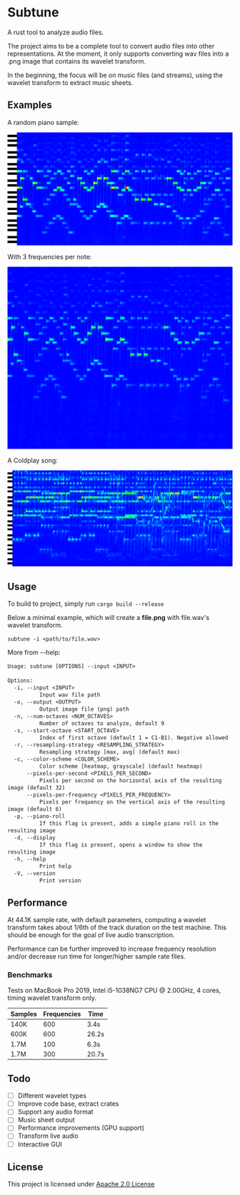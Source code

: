 # Subtune

A rust tool to analyze audio files.

The project aims to be a complete tool to convert audio files into other representations. At the moment, it only
supports converting wav files into a .png image that contains its wavelet transform.

In the beginning, the focus will be on music files (and streams), using the wavelet transform to extract music sheets.

## Examples

A random piano sample:

![piano](outputs/piano.png)

With 3 frequencies per note:

![piano-3freq](outputs/piano-transform.png)

A Coldplay song:

![coldplay](outputs/coldplay.png)

## Usage

To build to project, simply run
```cargo build --release```

Below a minimal example, which will create a **file.png** with file.wav's wavelet transform.

```
subtune -i <path/to/file.wav> 
```

More from --help:

```
Usage: subtune [OPTIONS] --input <INPUT>

Options:
  -i, --input <INPUT>
          Input wav file path
  -o, --output <OUTPUT>
          Output image file (png) path
  -n, --num-octaves <NUM_OCTAVES>
          Number of octaves to analyze, default 9
  -s, --start-octave <START_OCTAVE>
          Index of first octave (default 1 = C1-B1). Negative allowed
  -r, --resampling-strategy <RESAMPLING_STRATEGY>
          Resampling strategy [max, avg] (default max)
  -c, --color-scheme <COLOR_SCHEME>
          Color scheme [heatmap, grayscale] (default heatmap)
      --pixels-per-second <PIXELS_PER_SECOND>
          Pixels per second on the horizontal axis of the resulting image (default 32)
      --pixels-per-frequency <PIXELS_PER_FREQUENCY>
          Pixels per frequency on the vertical axis of the resulting image (default 6)
  -p, --piano-roll
          If this flag is present, adds a simple piano roll in the resulting image
  -d, --display
          If this flag is present, opens a window to show the resulting image
  -h, --help
          Print help
  -V, --version
          Print version

```

## Performance

At 44.1K sample rate, with default parameters, computing a wavelet transform takes about 1/6th of the track duration on
the test machine. This should be enough for the goal of live audio transcription.

Performance can be further improved to increase frequency resolution and/or decrease run time for
longer/higher sample rate files.

### Benchmarks

Tests on MacBook Pro 2019, Intel i5-1038NG7 CPU @ 2.00GHz, 4 cores, timing wavelet transform only.

| Samples | Frequencies | Time  |
|---------|-------------|-------|
| 140K    | 600         | 3.4s  |
| 600K    | 600         | 26.2s |
| 1.7M    | 100         | 6.3s  |
| 1.7M    | 300         | 20.7s |

## Todo

- [ ] Different wavelet types
- [ ] Improve code base, extract crates
- [ ] Support any audio format
- [ ] Music sheet output
- [ ] Performance improvements (GPU support)
- [ ] Transform live audio
- [ ] Interactive GUI

## License

This project is licensed under [Apache 2.0 License](LICENSE)


